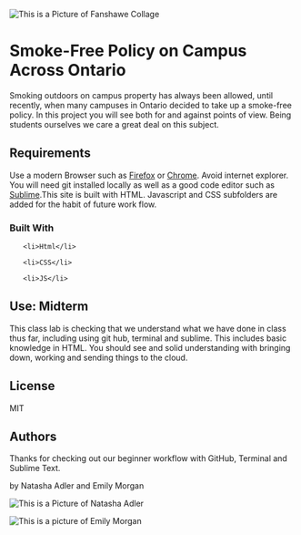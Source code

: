 ![This is a Picture of Fanshawe Collage](Smoking.jpg "Fanshawe Collage") 

  

# Smoke-Free Policy on Campus Across Ontario 

  

Smoking outdoors on campus property has always been allowed, until recently, when many campuses in Ontario decided to take up a smoke-free policy. In this project you will see both for and against points of view.  Being students ourselves we care a great deal on this subject.  

  

## Requirements  

  

Use a modern Browser such as [Firefox](https://www.mozilla.org/en-CA/firefox/new/) or [Chrome](https://www.google.ca/chrome/?brand=CHBD&gclsrc=aw.ds&&gclid=CjwKCAjw29vsBRAuEiwA9s-0B6zIdw5_qV4ETvbcN4042nlkfk9YggWT_DI1vM4UH4vWB2I0pdWUdhoCBWoQAvD_BwE). Avoid internet explorer. You will need git installed locally as well as a good code editor such as [Sublime](https://www.sublimetext.com).This site is built with HTML. Javascript and CSS subfolders are added for the habit of future work flow.  

  

### Built With 

  

<ul> 

    <li>Html</li> 

    <li>CSS</li> 

    <li>JS</li> 

</ul> 

  

## Use: Midterm 

  

This class lab is checking that we understand what we have done in class thus far, including using git hub, terminal and sublime. This includes basic knowledge in HTML. You should see and solid understanding with bringing down, working and sending things to the cloud. 

  

## License 

  

MIT 

  

  

## Authors 

  

Thanks for checking out our  beginner workflow with GitHub, Terminal and Sublime Text. 

by Natasha Adler and Emily Morgan 

  

![This is a Picture of Natasha Adler](Natasha.jpg "Natasha Adler") 

![This is a picture of Emily Morgan](emily.jpg "Emily Morgan") 